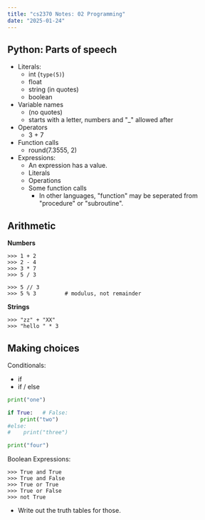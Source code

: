```yaml
---
title: "cs2370 Notes: 02 Programming"
date: "2025-01-24"
---
```


## Python: Parts of speech

 - Literals:
   - int   (```type(5)```)
   - float
   - string (in quotes)
   - boolean
 - Variable names
   - (no quotes)
   - starts with a letter, numbers and "_" allowed after
 - Operators
   - 3 + 7
 - Function calls
   - round(7.3555, 2)
 - Expressions:
   - An expression has a value.
   - Literals
   - Operations
   - Some function calls
     - In other languages, "function" may be seperated from
       "procedure" or "subroutine".

## Arithmetic

**Numbers**

```
>>> 1 + 2
>>> 2 - 4
>>> 3 * 7
>>> 5 / 3

>>> 5 // 3
>>> 5 % 3         # modulus, not remainder
```

**Strings**

```
>>> "zz" + "XX"
>>> "hello " * 3
```


## Making choices

Conditionals:

 - if
 - if / else

```python
print("one")

if True:   # False:
    print("two")
#else:
#    print("three")

print("four")
```

Boolean Expressions:

```
>>> True and True
>>> True and False
>>> True or True
>>> True or False
>>> not True
```

 - Write out the truth tables for those.

